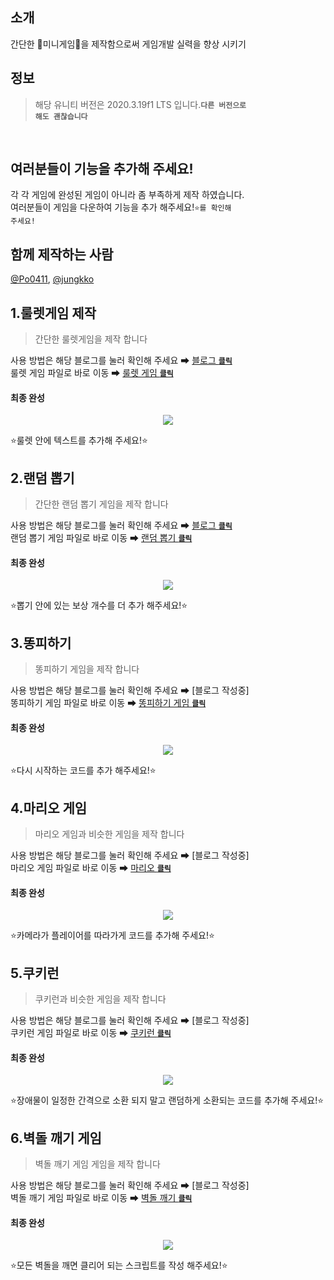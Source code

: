 ## 소개
간단한 🚀미니게임🚀을 제작함으로써 게임개발 실력을 향상 시키기

## 정보
> 해당 유니티 버전은 2020.3.19f1 LTS 입니다.<code>**다른 버전으로 해도 괜찮습니다**</code>
<br>

## 여러분들이 기능을 추가해 주세요!
각 각 게임에 완성된 게임이 아니라 좀 부족하게 제작 하였습니다.
<br>
여러분들이 게임을 다운하여 기능을 추가 해주세요!<code>⭐를 확인해 주세요!</code>

## 함께 제작하는 사람
[@Po0411](https://github.com/Po0411), [@jungkko](https://github.com/jungkko)

## 1.룰렛게임 제작
>간단한 룰렛게임을 제작 합니다

사용 방법은 해당 블로그를 눌러 확인해 주세요 ➡ [블로그 <code>**클릭**</code>](https://whgkfkd.tistory.com/53)<br>
룰렛 게임 파일로 바로 이동 ➡ [룰렛 게임 <code>**클릭**</code>](https://github.com/Po0411/Unity_Start/tree/main/Assets/%EB%AF%B8%EB%8B%88%EA%B2%8C%EC%9E%84/1.%EB%A5%BC%EB%A0%9B)

#### 최종 완성
<p align="center">
  <img src="https://user-images.githubusercontent.com/75971985/258204456-9fcc3ec8-6d2d-4af5-b065-fc02dc3cea6a.png">
</p>

⭐룰렛 안에 텍스트를 추가해 주세요!⭐
## 2.랜덤 뽑기
>간단한 랜덤 뽑기 게임을 제작 합니다

사용 방법은 해당 블로그를 눌러 확인해 주세요 ➡ [블로그 <code>**클릭**</code>](https://whgkfkd.tistory.com/57)<br>
랜덤 뽑기 게임 파일로 바로 이동 ➡ [랜덤 뽑기 <code>**클릭**</code>](https://github.com/Po0411/Unity_Start/tree/main/Assets/%EB%AF%B8%EB%8B%88%EA%B2%8C%EC%9E%84/2.%EB%BD%91%EA%B8%B0)

#### 최종 완성
<p align="center">
  <img src="https://user-images.githubusercontent.com/75971985/258205267-102ec894-50db-4799-89a5-3a08500dbd59.png">
</p>

⭐뽑기 안에 있는 보상 개수를 더 추가 해주세요!⭐

## 3.똥피하기
>똥피하기 게임을 제작 합니다

사용 방법은 해당 블로그를 눌러 확인해 주세요 ➡ [블로그 작성중]<br>
똥피하기 게임 파일로 바로 이동 ➡ [똥피하기 게임 <code>**클릭**</code>](https://github.com/Po0411/Unity_Start/tree/main/Assets/%EB%AF%B8%EB%8B%88%EA%B2%8C%EC%9E%84/3.%EB%98%A5%ED%94%BC%ED%95%98%EA%B8%B0)

#### 최종 완성
<p align="center">
  <img src="https://user-images.githubusercontent.com/75971985/258205536-484ec783-b52c-451f-999f-594f5f115c6f.png">
</p>

⭐다시 시작하는 코드를 추가 해주세요!⭐

## 4.마리오 게임
>마리오 게임과 비슷한 게임을 제작 합니다

사용 방법은 해당 블로그를 눌러 확인해 주세요 ➡ [블로그 작성중]<br>
마리오 게임 파일로 바로 이동 ➡ [마리오 <code>**클릭**</code>](https://github.com/Po0411/Unity_Start/tree/main/Assets/%EB%AF%B8%EB%8B%88%EA%B2%8C%EC%9E%84/4.%EB%A7%88%EB%A6%AC%EC%98%A4%EA%B2%8C%EC%9E%84)

#### 최종 완성
<p align="center">
  <img src="https://user-images.githubusercontent.com/75971985/258205670-e122a4dc-ae4f-4a44-bda2-b84483fd0b6c.png">
</p>

⭐카메라가 플레이어를 따라가게 코드를 추가해 주세요!⭐

## 5.쿠키런
>쿠키런과 비슷한 게임을 제작 합니다

사용 방법은 해당 블로그를 눌러 확인해 주세요 ➡ [블로그 작성중]<br>
쿠키런 게임 파일로 바로 이동 ➡ [쿠키런 <code>**클릭**</code>](https://github.com/Po0411/Unity_Start/tree/main/Assets/%EB%AF%B8%EB%8B%88%EA%B2%8C%EC%9E%84/5.%EC%BF%A0%ED%82%A4%EB%9F%B0)

#### 최종 완성
<p align="center">
  <img src="https://user-images.githubusercontent.com/75971985/258205848-a3f703c4-c222-4470-b5a2-a42fd12d049d.png">
</p>

⭐장애물이 일정한 간격으로 소환 되지 말고 랜덤하게 소환되는 코드를 추가해 주세요!⭐

## 6.벽돌 깨기 게임
>벽돌 깨기 게임 게임을 제작 합니다

사용 방법은 해당 블로그를 눌러 확인해 주세요 ➡ [블로그 작성중]<br>
벽돌 깨기 게임 파일로 바로 이동 ➡ [벽돌 깨기 <code>**클릭**</code>](https://github.com/Po0411/Unity_Start/tree/main/Assets/%EB%AF%B8%EB%8B%88%EA%B2%8C%EC%9E%84/6.%EB%B2%BD%EB%8F%8C%EA%B9%A8%EA%B8%B0)

#### 최종 완성
<p align="center">
  <img src="https://user-images.githubusercontent.com/75971985/258205975-6e0f5c79-3e6b-40e1-a106-93f3d64f1a19.png">
</p>

⭐모든 벽돌을 깨면 클리어 되는 스크립트를 작성 해주세요!⭐